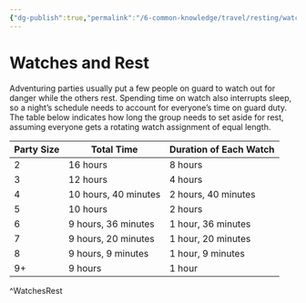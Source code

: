 ```yaml
---
{"dg-publish":true,"permalink":"/6-common-knowledge/travel/resting/watches-and-rest/","noteIcon":""}
---
```


# Watches and Rest

Adventuring parties usually put a few people on guard to watch out for danger while the others rest. Spending time on watch also interrupts sleep, so a night’s schedule needs to account for everyone’s time on guard duty. The table below indicates how long the group needs to set aside for rest, assuming everyone gets a rotating watch assignment of equal length.

| Party Size | Total Time           | Duration of Each Watch |
| ---------- | -------------------- | ---------------------- |
| 2          | 16 hours             | 8 hours                |
| 3          | 12 hours             | 4 hours                |
| 4          | 10 hours, 40 minutes | 2 hours, 40 minutes    |
| 5          | 10 hours             | 2 hours                |
| 6          | 9 hours, 36 minutes  | 1 hour, 36 minutes     |
| 7          | 9 hours, 20 minutes  | 1 hour, 20 minutes     |
| 8          | 9 hours, 9 minutes   | 1 hour, 9 minutes      |
| 9+         | 9 hours              | 1 hour                 |
^WatchesRest